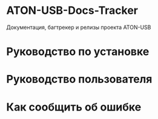 # ATON-USB-Docs-Tracker
Документация, багтрекер и релизы проекта ATON-USB
# Руководство по установке
# Руководство пользователя
# Как сообщить об ошибке
